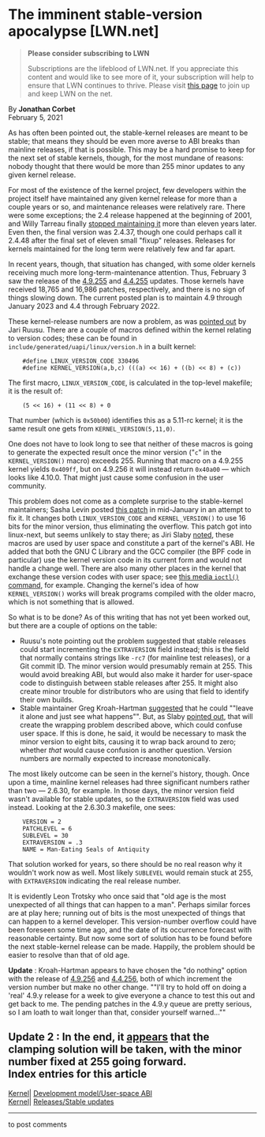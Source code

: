 # The imminent stable-version apocalypse [LWN.net]

> **Please consider subscribing to LWN**
> 
> Subscriptions are the lifeblood of LWN.net. If you appreciate this content and would like to see more of it, your subscription will help to ensure that LWN continues to thrive. Please visit [this page](/Promo/nst-nag1/subscribe) to join up and keep LWN on the net. 

By **Jonathan Corbet**  
February 5, 2021 

As has often been pointed out, the stable-kernel releases are meant to be stable; that means they should be even more averse to ABI breaks than mainline releases, if that is possible. This may be a hard promise to keep for the next set of stable kernels, though, for the most mundane of reasons: nobody thought that there would be more than 255 minor updates to any given kernel release. 

For most of the existence of the kernel project, few developers within the project itself have maintained any given kernel release for more than a couple years or so, and maintenance releases were relatively rare. There were some exceptions; the 2.4 release happened at the beginning of 2001, and Willy Tarreau finally [stopped maintaining it](/Articles/491245/) more than eleven years later. Even then, the final version was 2.4.37, though one could perhaps call it 2.4.48 after the final set of eleven small "fixup" releases. Releases for kernels maintained for the long term were relatively few and far apart. 

In recent years, though, that situation has changed, with some older kernels receiving much more long-term-maintenance attention. Thus, February 3 saw the release of the [4.9.255](/ml/linux-kernel/1612393450245231@kroah.com/) and [4.4.255](/ml/linux-kernel/1612393445215192@kroah.com/) updates. Those kernels have received 18,765 and 16,986 patches, respectively, and there is no sign of things slowing down. The current posted plan is to maintain 4.9 through January 2023 and 4.4 through February 2022. 

These kernel-release numbers are now a problem, as was [pointed out](/ml/linux-kernel/7pR0YCctzN9phpuEChlL7_SS6auHOM80bZBcGBTZPuMkc6XjKw7HUXf9vZUPi-IaV2gTtsRVXgywQbja8xpzjGRDGWJsVYSGQN5sNuX1yaQ=@protonmail.com/) by Jari Ruusu. There are a couple of macros defined within the kernel relating to version codes; these can be found in `include/generated/uapi/linux/version.h` in a built kernel: 
    
    
        #define LINUX_VERSION_CODE 330496
        #define KERNEL_VERSION(a,b,c) (((a) << 16) + ((b) << 8) + (c))
    

The first macro, `LINUX_VERSION_CODE`, is calculated in the top-level makefile; it is the result of: 
    
    
        (5 << 16) + (11 << 8) + 0
    

That number (which is `0x50b00`) identifies this as a 5.11-rc kernel; it is the same result one gets from `KERNEL_VERSION(5,11,0)`. 

One does not have to look long to see that neither of these macros is going to generate the expected result once the minor version ("`c`" in the `KERNEL_VERSION()` macro) exceeds 255. Running that macro on a 4.9.255 kernel yields `0x409ff`, but on 4.9.256 it will instead return `0x40a00` — which looks like 4.10.0. That might just cause some confusion in the user community. 

This problem does not come as a complete surprise to the stable-kernel maintainers; Sasha Levin posted [this patch](/ml/linux-kernel/20210118014951.250815-1-sashal%40kernel.org/) in mid-January in an attempt to fix it. It changes both `LINUX_VERSION_CODE` and `KERNEL_VERSION()` to use 16 bits for the minor version, thus eliminating the overflow. This patch got into linux-next, but seems unlikely to stay there; as Jiri Slaby [noted](/ml/linux-kernel/78ada91b-21ee-563f-9f75-3cbaeffafad4@kernel.org/), these macros are used by user space and constitute a part of the kernel's ABI. He added that both the GNU C Library and the GCC compiler (the BPF code in particular) use the kernel version code in its current form and would not handle a change well. There are also many other places in the kernel that exchange these version codes with user space; see [this media `ioctl()` command](https://www.kernel.org/doc/html/latest/userspace-api/media/v4l/vidioc-querycap.html#description), for example. Changing the kernel's idea of how `KERNEL_VERSION()` works will break programs compiled with the older macro, which is not something that is allowed. 

So what is to be done? As of this writing that has not yet been worked out, but there are a couple of options on the table: 

  * Ruusu's note pointing out the problem suggested that stable releases could start incrementing the `EXTRAVERSION` field instead; this is the field that normally contains strings like `-rc7` (for mainline test releases), or a Git commit ID. The minor version would presumably remain at 255. This would avoid breaking ABI, but would also make it harder for user-space code to distinguish between stable releases after 255. It might also create minor trouble for distributors who are using that field to identify their own builds. 
  * Stable maintainer Greg Kroah-Hartman [suggested](/ml/linux-kernel/YBu1d0+nfbWGfMtj@kroah.com/) that he could ""leave it alone and just see what happens"". But, as Slaby [pointed out](/ml/linux-kernel/a85b7749-38b2-8ce9-c15a-8acb9a54c5b5@kernel.org/), that will create the wrapping problem described above, which could confuse user space. If this is done, he said, it would be necessary to mask the minor version to eight bits, causing it to wrap back around to zero; whether _that_ would cause confusion is another question. Version numbers are normally expected to increase monotonically. 



The most likely outcome can be seen in the kernel's history, though. Once upon a time, mainline kernel releases had three significant numbers rather than two — 2.6.30, for example. In those days, the minor version field wasn't available for stable updates, so the `EXTRAVERSION` field was used instead. Looking at the 2.6.30.3 makefile, one sees: 
    
    
        VERSION = 2
        PATCHLEVEL = 6
        SUBLEVEL = 30
        EXTRAVERSION = .3
        NAME = Man-Eating Seals of Antiquity
    

That solution worked for years, so there should be no real reason why it wouldn't work now as well. Most likely `SUBLEVEL` would remain stuck at 255, with `EXTRAVERSION` indicating the real release number. 

It is evidently Leon Trotsky who once said that "old age is the most unexpected of all things that can happen to a man". Perhaps similar forces are at play here; running out of bits is the most unexpected of things that can happen to a kernel developer. This version-number overflow could have been foreseen some time ago, and the date of its occurrence forecast with reasonable certainty. But now some sort of solution has to be found before the next stable-kernel release can be made. Happily, the problem should be easier to resolve than that of old age. 

**Update** : Kroah-Hartman appears to have chosen the "do nothing" option with the release of [4.9.256](/Articles/845195/) and [4.4.256](/Articles/845196/), both of which increment the version number but make no other change. ""I'll try to hold off on doing a 'real' 4.9.y release for a week to give everyone a chance to test this out and get back to me. The pending patches in the 4.9.y queue are pretty serious, so I am loath to wait longer than that, consider yourself warned..."" 

**Update 2** : In the end, it [appears](/ml/linux-kernel/20210208145805.898658055@linuxfoundation.org/) that the clamping solution will be taken, with the minor number fixed at 255 going forward.  
Index entries for this article  
---  
[Kernel](/Kernel/Index)| [Development model/User-space ABI](/Kernel/Index#Development_model-User-space_ABI)  
[Kernel](/Kernel/Index)| [Releases/Stable updates](/Kernel/Index#Releases-Stable_updates)  
  


* * *

to post comments 
